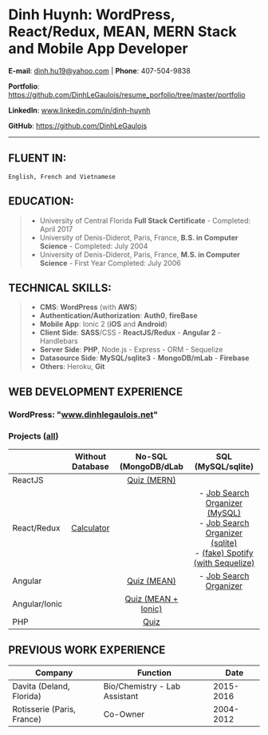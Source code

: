 # Dinh Huynh: WordPress, React/Redux, MEAN, MERN Stack and Mobile App Developer

**E-mail**: dinh.hu19@yahoo.com | **Phone**: 407-504-9838

**Portfolio**: https://github.com/DinhLeGaulois/resume_porfolio/tree/master/portfolio

**LinkedIn**: www.linkedin.com/in/dinh-huynh			                         

**GitHub**: https://github.com/DinhLeGaulois

---

## FLUENT IN:		
```
English, French and Vietnamese
```

## EDUCATION:	

> * University of Central Florida **Full Stack Certificate** - Completed: April 2017
> * University of Denis-Diderot, Paris, France, **B.S. in Computer Science** - Completed: July 2004
> * University of Denis-Diderot, Paris, France, **M.S. in Computer Science** - First Year Completed: July 2006


## TECHNICAL SKILLS:		

> * **CMS**: **WordPress** (with **AWS**)
> * **Authentication/Authorization**: **Auth0**, **fireBase** <br/>
> * **Mobile App**: Ionic 2 (**iOS** and **Android**)<br/>
> * **Client Side**: **SASS**/CSS - **ReactJS/Redux** - **Angular 2** - Handlebars <br/>
> * **Server Side**: **PHP**, Node.js - Express - ORM - Sequelize <br/>
> * **Datasource Side**: **MySQL/sqlite3** - **MongoDB/mLab** - **Firebase** <br/>
> * **Others**: Heroku, **Git**  <br/>                                     

## WEB DEVELOPMENT EXPERIENCE

### WordPress: "www.dinhlegaulois.net"

### Projects ([all](https://github.com/DinhLeGaulois))
|               |                                                      Without Database                                                     |                                                   No-SQL (MongoDB/dLab                                                   |                                                                                                                                                                                                                 SQL (MySQL/sqlite)                                                                                                                                                                                                                |
|---------------|:-------------------------------------------------------------------------------------------------------------------------:|:------------------------------------------------------------------------------------------------------------------------:|:-------------------------------------------------------------------------------------------------------------------------------------------------------------------------------------------------------------------------------------------------------------------------------------------------------------------------------------------------------------------------------------------------------------------------------------------------:|
| ReactJS       |                                                                                                                           | [Quiz (MERN)](https://github.com/DinhLeGaulois/projects_with_no-sql/tree/master/projects_MongoDB/quiz_MERN_Stack)        |                                                                                                                                                                                                                                                                                                                                                                                                                                                   |
| React/Redux   | [Calculator](https://github.com/DinhLeGaulois/projects_without_db/tree/master/projects_with_react/calculator_react_redux) |                                                                                                                          | - [Job Search Organizer (MySQL)](https://github.com/DinhLeGaulois/projects_with_sql/tree/master/react-redux/job_search_react_redux_mysql)<br/> - [Job Search Organizer (sqlite)](https://github.com/DinhLeGaulois/projects_with_sql/tree/master/react-redux/job_search_react_redux_sqlite)<br/> - [(fake) Spotify (with Sequelize)](https://github.com/DinhLeGaulois/projects_with_sql/tree/master/react-redux/spotify_react_redux_sql_sequelize) |
| Angular       |                                                                                                                           | [Quiz (MEAN)](https://github.com/DinhLeGaulois/projects_with_no-sql/tree/master/projects_MongoDB/quiz_MEAN_Stack)        | - [Job Search Organizer]()                                                                                                                                                                                                                                                                                                                                                                                                                        |
| Angular/Ionic |                                                                                                                           | [Quiz (MEAN + Ionic)](https://github.com/DinhLeGaulois/projects_with_no-sql/tree/master/projects_MongoDB/quiz_MobileApp) |                                                                                                                                                                                                                                                                                                                                                                                                                                                   |
| PHP           |                                                                                                                           | [Quiz](https://github.com/DinhLeGaulois/projects_with_no-sql/tree/master/projects_MongoDB/quiz_PHP)                      |                                                                                                                                                                                                                                                                                                                                                                                                                                                   |

## PREVIOUS WORK EXPERIENCE

|Company|Function|Date|
|---|---|---|
| Davita (Deland, Florida) | Bio/Chemistry - Lab Assistant | 2015-2016 |	
| Rotisserie (Paris, France) | Co-Owner | 2004-2012 |
